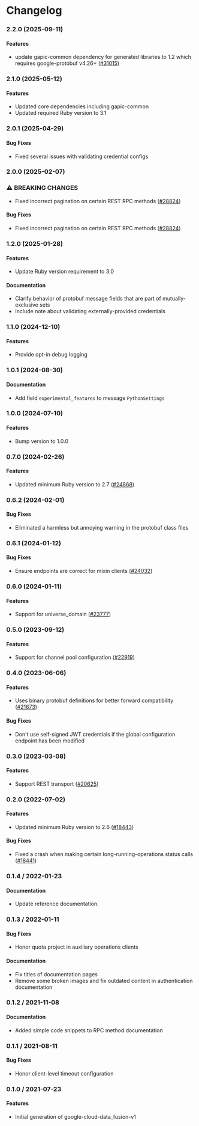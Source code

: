 # Changelog

### 2.2.0 (2025-09-11)

#### Features

* update gapic-common dependency for generated libraries to 1.2 which requires google-protobuf v4.26+ ([#31015](https://github.com/googleapis/google-cloud-ruby/issues/31015)) 

### 2.1.0 (2025-05-12)

#### Features

* Updated core dependencies including gapic-common 
* Updated required Ruby version to 3.1 

### 2.0.1 (2025-04-29)

#### Bug Fixes

* Fixed several issues with validating credential configs 

### 2.0.0 (2025-02-07)

### ⚠ BREAKING CHANGES

* Fixed incorrect pagination on certain REST RPC methods ([#28824](https://github.com/googleapis/google-cloud-ruby/issues/28824))

#### Bug Fixes

* Fixed incorrect pagination on certain REST RPC methods ([#28824](https://github.com/googleapis/google-cloud-ruby/issues/28824)) 

### 1.2.0 (2025-01-28)

#### Features

* Update Ruby version requirement to 3.0 
#### Documentation

* Clarify behavior of protobuf message fields that are part of mutually-exclusive sets 
* Include note about validating externally-provided credentials 

### 1.1.0 (2024-12-10)

#### Features

* Provide opt-in debug logging 

### 1.0.1 (2024-08-30)

#### Documentation

* Add field `experimental_features` to message `PythonSettings` 

### 1.0.0 (2024-07-10)

#### Features

* Bump version to 1.0.0 

### 0.7.0 (2024-02-26)

#### Features

* Updated minimum Ruby version to 2.7 ([#24868](https://github.com/googleapis/google-cloud-ruby/issues/24868)) 

### 0.6.2 (2024-02-01)

#### Bug Fixes

* Eliminated a harmless but annoying warning in the protobuf class files 

### 0.6.1 (2024-01-12)

#### Bug Fixes

* Ensure endpoints are correct for mixin clients ([#24032](https://github.com/googleapis/google-cloud-ruby/issues/24032)) 

### 0.6.0 (2024-01-11)

#### Features

* Support for universe_domain ([#23777](https://github.com/googleapis/google-cloud-ruby/issues/23777)) 

### 0.5.0 (2023-09-12)

#### Features

* Support for channel pool configuration ([#22919](https://github.com/googleapis/google-cloud-ruby/issues/22919)) 

### 0.4.0 (2023-06-06)

#### Features

* Uses binary protobuf definitions for better forward compatibility ([#21673](https://github.com/googleapis/google-cloud-ruby/issues/21673)) 
#### Bug Fixes

* Don't use self-signed JWT credentials if the global configuration endpoint has been modified 

### 0.3.0 (2023-03-08)

#### Features

* Support REST transport ([#20625](https://github.com/googleapis/google-cloud-ruby/issues/20625)) 

### 0.2.0 (2022-07-02)

#### Features

* Updated minimum Ruby version to 2.6 ([#18443](https://github.com/googleapis/google-cloud-ruby/issues/18443)) 
#### Bug Fixes

* Fixed a crash when making certain long-running-operations status calls ([#18441](https://github.com/googleapis/google-cloud-ruby/issues/18441)) 

### 0.1.4 / 2022-01-23

#### Documentation

* Update reference documentation.

### 0.1.3 / 2022-01-11

#### Bug Fixes

* Honor quota project in auxiliary operations clients

#### Documentation

* Fix titles of documentation pages
* Remove some broken images and fix outdated content in authentication documentation

### 0.1.2 / 2021-11-08

#### Documentation

* Added simple code snippets to RPC method documentation

### 0.1.1 / 2021-08-11

#### Bug Fixes

* Honor client-level timeout configuration

### 0.1.0 / 2021-07-23

#### Features

* Initial generation of google-cloud-data_fusion-v1
